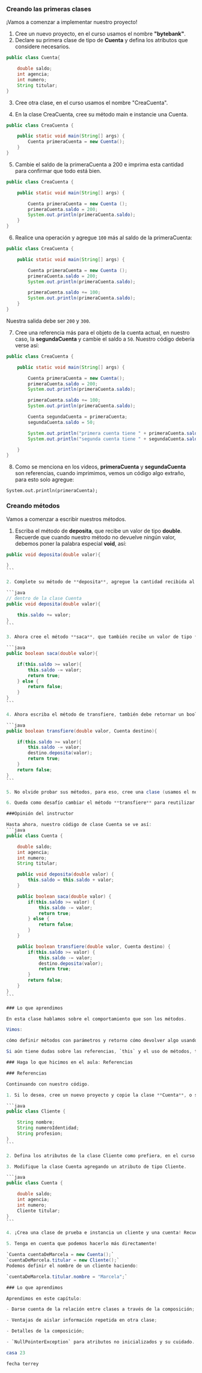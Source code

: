 ### Creando las primeras clases

¡Vamos a comenzar a implementar nuestro proyecto!

1. Cree un nuevo proyecto, en el curso usamos el nombre **"bytebank"**.
2. Declare su primera clase de tipo de **Cuenta** y defina los atributos que considere necesarios.

```java
public class Cuenta{

    double saldo;
    int agencia;
    int numero;
    String titular;
}
```

3. Cree otra clase, en el curso usamos el nombre "CreaCuenta".

4. En la clase CreaCuenta, cree su método main e instancie una Cuenta.

```java
public class CreaCuenta {

    public static void main(String[] args) {
        Cuenta primeraCuenta = new Cuenta();
    }
}
```
5. Cambie el saldo de la primeraCuenta a 200 e imprima esta cantidad para confirmar que todo está bien.

```java
public class CreaCuenta {

    public static void main(String[] args) {

        Cuenta primeraCuenta = new Cuenta ();
        primeraCuenta.saldo = 200;
        System.out.println(primeraCuenta.saldo);
    }
}
```

6. Realice una operación y agregue `100` más al saldo de la primeraCuenta:

```java
public class CreaCuenta {

    public static void main(String[] args) {

        Cuenta primeraCuenta = new Cuenta ();
        primeraCuenta.saldo = 200;
        System.out.println(primeraCuenta.saldo);

        primeraCuenta.saldo += 100;
        System.out.println(primeraCuenta.saldo);
    }
}
```

Nuestra salida debe ser `200` y `300`.

7. Cree una referencia más para el objeto de la cuenta actual, en nuestro caso, la **segundaCuenta** y cambie el saldo a `50`. Nuestro código debería verse así:

```java
public class CreaCuenta {

    public static void main(String[] args) {

        Cuenta primeraCuenta = new Cuenta();
        primeraCuenta.saldo = 200;
        System.out.println(primeraCuenta.saldo);

        primeraCuenta.saldo += 100;
        System.out.println(primeraCuenta.saldo);

        Cuenta segundaCuenta = primeraCuenta;
        segundaCuenta.saldo = 50;

        System.out.println("primera cuenta tiene " + primeraCuenta.saldo);
        System.out.println("segunda cuenta tiene " + segundaCuenta.saldo);

    }
}
```

8. Como se menciona en los videos, **primeraCuenta** y **segundaCuenta** son referencias, cuando imprimimos, vemos un código algo extraño, para esto solo agregue:

`System.out.println(primeraCuenta);`

### Creando métodos

Vamos a comenzar a escribir nuestros métodos.

1. Escriba el método de **deposita**, que recibe un valor de tipo **double**. Recuerde que cuando nuestro método no devuelve ningún valor, debemos poner la palabra especial **void**, así:

````java
public void deposita(double valor){

}
```

2. Complete su método de **deposita**, agregue la cantidad recibida al saldo de su cuenta, no olvide usar **this**.

```java
// dentro de la clase Cuenta
public void deposita(double valor){

    this.saldo += valor;
}
```

3. Ahora cree el método **saca**, que también recibe un valor de tipo **double**, en este caso, nuestro método debe retornar un valor **boolean**, así que no olvide el **return**.

```java
public boolean saca(double valor){

    if(this.saldo >= valor){
        this.saldo -= valor;
        return true;
    } else {
        return false;
    }
}
```

4. Ahora escriba el método de transfiere, también debe retornar un booleano, pero ahora recibirá una **Cuenta** que será el destino y la cantidad que se transferirá.

```java
public boolean transfiere(double valor, Cuenta destino){

    if(this.saldo >= valor){
        this.saldo -= valor;
        destino.deposita(valor);    
        return true;
    }
    return false;
}
```

5. No olvide probar sus métodos, para eso, cree una clase (usamos el nombre T**estMetodos**) y escriba el **main**, ¡vea si todo funciona!

6. Queda como desafío cambiar el método **transfiere** para reutilizar nuestro código implementado en **saca** para simplificar el código.

###Opinión del instructor

Hasta ahora, nuestro código de clase Cuenta se ve así:
```java
public class Cuenta {

    double saldo;
    int agencia;
    int numero;
    String titular;

    public void deposita(double valor) {
        this.saldo = this.saldo + valor;
    }

    public boolean saca(double valor) {
        if(this.saldo >= valor) {
            this.saldo -= valor;
            return true;
        } else {
            return false;
        }
    }

    public boolean transfiere(double valor, Cuenta destino) {
        if(this.saldo >= valor) {
            this.saldo -= valor;
            destino.deposita(valor);
            return true;
        }
        return false;
    }
}
```

### Lo que aprendimos

En esta clase hablamos sobre el comportamiento que son los métodos.

Vimos:

cómo definir métodos con parámetros y retorno cómo devolver algo usando la palabra clave `return` cómo usar la referencia `this` para acceder a un atributo que podemos pasar una referencia como parámetro de método los métodos se invocan desde la referencia utilizando el operador .

Si aún tiene dudas sobre las referencias, `this` y el uso de métodos, tenga la seguridad de que en las próximas clases (y cursos) revisaremos los conceptos y practicaremos mucho más. ¿Continuamos?

### Haga lo que hicimos en el aula: Referencias

### Referencias

Continuando con nuestro código.

1. Si lo desea, cree un nuevo proyecto y copie la clase **Cuenta**, o simplemente cree una nueva clase **Cliente** para componer nuestro **byteban**k, nuestra clase **Cliente** debería tener este aspecto:

```java
public class Cliente {

    String nombre;
    String numeroIdentidad;
    String profesion;
}
```

2. Defina los atributos de la clase Cliente como prefiera, en el curso, usamos nombre, numeroIdentidad y profesion.

3. Modifique la clase Cuenta agregando un atributo de tipo Cliente.

```java
public class Cuenta {

    double saldo;
    int agencia;
    int numero;
    Cliente titular;
}
```

4. ¡Crea una clase de prueba e instancia un cliente y una cuenta! Recuerde que un atributo del **titular** de la cuenta tiene un **Cliente**

5. Tenga en cuenta que podemos hacerlo más directamente!

`Cuenta cuentaDeMarcela = new Cuenta();`
`cuentaDeMarcela.titular = new Cliente();` 
Podemos definir el nombre de un cliente haciendo:

`cuentaDeMarcela.titular.nombre = "Marcela";`

### Lo que aprendimos

Aprendimos en este capítulo:

- Darse cuenta de la relación entre clases a través de la composición;

- Ventajas de aislar información repetida en otra clase;

- Detalles de la composición;

- `NullPointerException` para atributos no inicializados y su cuidado.

casa 23

fecha terrey



